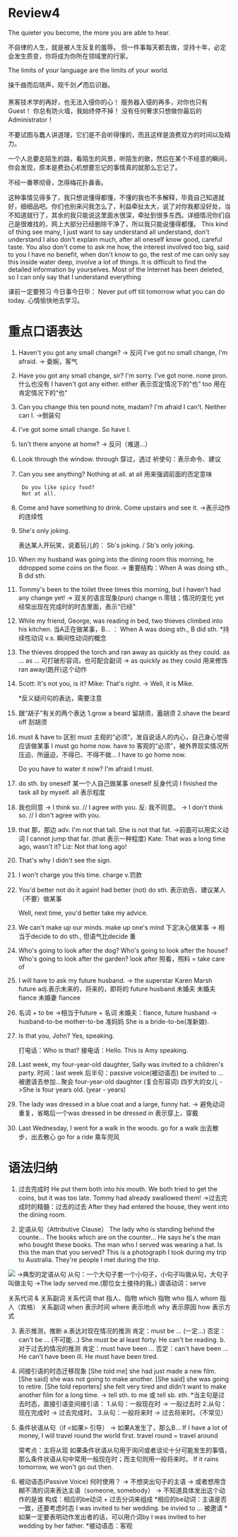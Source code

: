 # Review4

The quieter you become, the more you are able to hear.

不自律的人生，就是被人生反复的羞辱。
但一件事每天都去做，坚持十年，必定会发生质变，你将成为你所在领域里的行家。

The limits of your language are the limits of your world.

操千曲而后晓声，观千剑🗡而后识器。

黑客技术学的再好，也无法入侵你的心！
服务器入侵的再多，对你也只有Guest！
你总有防火墙，我始终停不掉！
没有任何奢求只想做你最后的Administrator！

不要试图与蠢人讲道理，它们是不会听得懂的，而且这样是浪费双方的时间以及精力。

一个人总要走陌生的路，看陌生的风景，听陌生的歌，然后在某个不经意的瞬间，你会发现，原本是费劲心机想要忘记的事情真的就那么忘记了。

不经一番寒彻骨，怎得梅花扑鼻香。

这种事情见得多了，我只想说懂得都懂，不懂的我也不多解释，毕竟自己知道就好，细细品吧。你们也别来问我怎么了，利益牵扯太大，说了对你我都没好处，当不知道就行了，其余的我只能说这里面水很深，牵扯到很多东西。详细情况你们自己是很难找的，网上大部分已经删除干净了，所以我只能说懂得都懂。
This kind of thing see many, I just want to say understand all understand, don't understand I also don't explain much, after all oneself know good, careful taste. You also don't come to ask me how, the interest involved too big, said to you I have no benefit, when don't know to go, the rest of me can only say this inside water deep, involve a lot of things. It is difficult to find the detailed information by yourselves. Most of the Internet has been deleted, so I can only say that I understand everything

课前一定要预习
今日事今日毕：
    Never put off till tomorrow what you can do today.
心情愉快地去学习。

# 重点口语表达

1. Haven't you got any small change?  -> 反问
    I've got no small change, I'm afraid. -> 委婉，客气

2. Have you got any small change, sir?
    I'm sorry. I've got none.
        none pron.什么也没有
    I haven't got any either.
        either 表示否定情况下的“也”
        too 用在肯定情况下的“也”

3. Can you change this ten pound note, madam?
    I'm afraid I can't.
    Neither can I. ->倒装句

4. I've got some small change.
    So have I.

5. Isn't there anyone at home? -> 反问（难道...）

6. Look through the window. 
    through 穿过，透过
    祈使句：表示命令、建议

7. Can you see anything?
    Nothing at all.
        at all 用来强调前面的否定意味
    
        Do you like spicy food?
        Not at all.

8. Come and have something to drink.
    Come upstairs and see it.
    ->表示动作的连续性

9. She's only joking.

    表达某人开玩笑，说着玩儿的：
    Sb's joking. / Sb's only joking.

10. When my husband was going into the dining room this morning, he ddropped some coins on the floor.
-> 重要结构：When A was doing sth., B did sth. 

11. Tommy's been to the toilet three times this morning, but I haven't had any change yet!
-> 双关的语言现象(pun)
change n.零钱；情况的变化
yet 经常出现在完成时的时态里面，表示“已经”

12. While my friend, George, was reading in bed, two thieves climbed into his kitchen.
    当A正在做某事，B... ： When A was doing sth., B did sth.
    *持续性动词 v.s. 瞬间性动词的概念

13. The thieves dropped the torch and ran away as quickly as they could. 
    as ... as ... 可打破形容词，也可配合副词
    -> as quickly as they could 用来修饰ran away(跑开)这个动作

14. Scott: It's not you, is it?
    Mike: That's right. -> Well, it is Mike.

    *反义疑问句的表达，需要注意

15. 跟“胡子”有关的两个表达
    1.grow a beard 留胡须，蓄胡须
    2.shave the beard off 刮胡须

16. must & have to  区别
    must 主观的“必须”，发自说话人的内心，自己身心觉得应该做某事
        I must go home now.
    have to 客观的“必须”，被外界现实情况所压迫、所逼迫，不得已、不得不做...
        I have to go home now.
    
    Do you have to water it now?
    I'm afraid I must.

17. do sth. by oneself 某一个人自己做某事
    oneself 反身代词
    I finished the task all by myself.
        all 表示程度

18. 我也同意
    -> I think so. // I agree with you.
   反: 我不同意。
   -> I don't think so. // I don't agree with you.

19. that 那，那边
    adv.
        I'm not that tall.
        She is not that fat.
        ->前面可以用实义动词
            I cannot jump that far. (that 表示一种程度)
    Kate: That was a long time ago, wasn't it?
    Liz: Not that long ago!

20. That's why I didn't see the sign.

21. I won't charge you this time.
    charge v.罚款

22. You'd better not do it again!
    had better (not) do sth. 表示劝告、建议某人（不要）做某事

    Well, next time, you'd better take my advice.

23. We can't make up our minds.
    make up one's mind 下定决心做某事
    -> 相当于decide to do sth., 但语气比decide 重

24. Who's going to look after the dog?
    Who's going to look after the house?
    Who's going to look after the garden?
    look after 照看，照料 = take care of

25. I will have to ask my future husband.
    -> the superstar Karen Marsh
    future adj.表示未来的，将来的，即将的
    future husband 未婚夫
    未婚夫 fiance
    未婚妻 fiancee

26. 名词 + to be ->相当于future + 名词
    未婚夫：fiance, future husband -> husband-to-be
    mother-to-be 准妈妈
    She is a bride-to-be(准新娘).

27. Is that you, John?
    Yes, speaking.

    打电话：Who is that?
    接电话：Hello. This is Amy speaking.

28. Last week, my four-year-old daughter, Sally was invited to a children's party.
    时间：last week
    后半句：passive voice(被动语态)
    be invited to ... 被邀请去参加...聚会
    four-year-old daughter (复合形容词) 四岁大的女儿
    ->She is four years old. (year - years)

29. The lady was dressed in a blue coat and a large, funny hat.
-> 避免动词重复，省略后一个was dressed in
    be dressed in 表示穿上，穿戴

30. Last Wednesday, I went for a walk in the woods.
    go for a walk 出去散步，出去散心
    go for a ride 乘车兜风

# 语法归纳

1. 过去完成时
    He put them both into his mouth.
    We both tried to get the coins, but it was too late.
    Tommy had already swallowed them!
    ->过去完成时的精髓：过去的过去
    After they had entered the house, they went into the dining room.

2. 定语从句（Attributive Clause）
    The lady who is standing behind the counte...
    The books which are on the counter...
    He says he's the man who bought these books.
    The man who I served was wearing a hat.
    Is this the man that you served?
    This is a photograph I took during my trip to Australia.
    They're people I met during the trip.

![](img/Volume1-review4-01.jpg)
->典型的定语从句
从句：一个大句子套一个小句子，小句子叫做从句，大句子叫做主句
->The lady served me.(那位女士接待的我。)
谓语动词：serve

关系代词 & 关系副词
    关系代词
        that 指人、指物
        which 指物
        who 指人
        whom 指人（宾格）
    关系副词 
        when 表示时间
        where 表示地点
        why 表示原因
        how 表示方式

3. 表示推测，推断
    a.表达对现在情况的推测
        肯定：must be ... (一定...)
        否定：can't be ... (不可能...)
        She must be al least forty.
        He can't be reading.
    b.对于过去的情况的推测
        肯定：must have been ...
        否定：can't have been ...
        He can't have been ill. He must have been tired.

4. 间接引语的时态迁移现象
    [She told me] she had just made a new film.
    [She said] she was not going to make another.
    [She said] she was going to retire.
    [She told reporters] she felt very tired and didn't want to make another film for a long time.
    -> tell sth. to me 或 tell sb. sth.
    *当主句是过去时态，直接引语变间接引语：
        1.从句：一般现在时 -> 一般过去时
        2.从句：现在完成时 -> 过去完成时。
        3.从句：一般将来时 -> 过去将来时。（不常见）

5. 条件状语从句（if <如果> 引导）
-> 如果A发生了，那么B...
    If I have a lot of money, I will travel round the world first.
        travel round = travel around
    
    常考点：主将从现
        如果条件状语从句用于询问或者谈论十分可能发生的事情，那么条件状语从句中常用一般现在时；而主句则用一般将来时。
        If it rains tomorrow, we won't go out then.

6. 被动语态(Passive Voice)
    何时使用？
    -> 不想突出句子的主语
    -> 或者想用含糊不清的词来表达主语（someone, somebody）
    -> 不知道具体发出这个动作的是谁
    构成：相应的be动词 + 过去分词来组成
    *相应的be动词：主语是否一致，还要考虑时态
    I was invited to her wedding.
        be invied to ... 被邀请
    *如果一定要表明动作发出者的话，可以用介词by
        I was invited to her wedding by her father.
    *被动语态：客观
